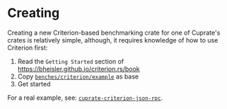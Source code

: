 # Creating
Creating a new Criterion-based benchmarking crate for one of Cuprate's crates is relatively simple,
although, it requires knowledge of how to use Criterion first:

1. Read the `Getting Started` section of <https://bheisler.github.io/criterion.rs/book>
2. Copy [`benches/criterion/example`](https://github.com/Cuprate/cuprate/tree/main/benches/criterion/example) as base
3. Get started

For a real example, see:
[`cuprate-criterion-json-rpc`](https://github.com/Cuprate/cuprate/tree/main/benches/criterion/cuprate-json-rpc).